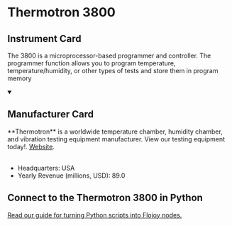 
# Thermotron 3800

## Instrument Card

The 3800 is a microprocessor-based programmer and controller. The programmer function allows you to program temperature, temperature/humidity, or other types of tests and store them in program memory

<details open>
<summary><h2>Manufacturer Card</h2></summary>
**Thermotron** is a worldwide temperature chamber, humidity chamber, and vibration testing equipment manufacturer. View our testing equipment today!. <a href="https://thermotron.com/">Website</a>.
<br></br>
<ul>
  <li>Headquarters: USA</li>
  <li>Yearly Revenue (millions, USD): 89.0</li>
</ul>
</details>

## Connect to the Thermotron 3800 in Python

[Read our guide for turning Python scripts into Flojoy nodes.](https://docs.flojoy.ai/custom-nodes/creating-custom-node/)


